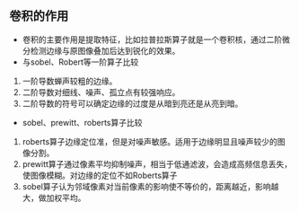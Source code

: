 ## 卷积的作用
- 卷积的主要作用是提取特征，比如拉普拉斯算子就是一个卷积核，通过二阶微分检测边缘与原图像叠加后达到锐化的效果。
- 与sobel、Robert等一阶算子比较
1. 一阶导数蝉声较粗的边缘。
2. 二阶导数对细线、噪声、孤立点有较强响应。
3. 二阶导数的符号可以确定边缘的过度是从暗到亮还是从亮到暗。
- sobel、prewitt、roberts算子比较
1. roberts算子边缘定位准，但是对噪声敏感。适用于边缘明显且噪声较少的图像分割。
2. prewitt算子通过像素平均抑制噪声，相当于低通滤波，会造成高频信息丢失，使图像模糊。对边缘的定位不如Roberts算子
3. sobel算子认为邻域像素对当前像素的影响使不等价的，距离越近，影响越大，做加权平均。